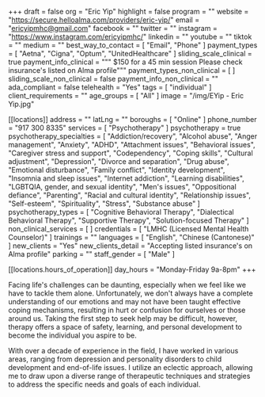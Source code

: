 +++
draft = false
org = "Eric Yip"
highlight = false
program = ""
website = "https://secure.helloalma.com/providers/eric-yip/"
email = "ericyipmhc@gmail.com"
facebook = ""
twitter = ""
instagram = "https://www.instagram.com/ericyipmhc/"
linkedin = ""
youtube = ""
tiktok = ""
medium = ""
best_way_to_contact = [ "Email", "Phone" ]
payment_types = [ "Aetna", "Cigna", "Optum", "UnitedHealthcare" ]
sliding_scale_clinical = true
payment_info_clinical = """
$150 for a 45 min session 
Please check insurance's listed on Alma profile"""
payment_types_non_clinical = [ ]
sliding_scale_non_clinical = false
payment_info_non_clinical = ""
ada_compliant = false
telehealth = "Yes"
tags = [ "individual" ]
client_requirements = ""
age_groups = [ "All" ]
image = "/img/EYip - Eric Yip.jpg"

[[locations]]
address = ""
latLng = ""
boroughs = [ "Online" ]
phone_number = "917 300 8335"
services = [ "Psychotherapy" ]
psychotherapy = true
psychotherapy_specialties = [
  "Addiction/recovery",
  "Alcohol abuse",
  "Anger management",
  "Anxiety",
  "ADHD",
  "Attachment issues",
  "Behavioral issues",
  "Caregiver stress and support",
  "Codependency",
  "Coping skills",
  "Cultural adjustment",
  "Depression",
  "Divorce and separation",
  "Drug abuse",
  "Emotional disturbance",
  "Family conflict",
  "Identity development",
  "Insomnia and sleep issues",
  "Internet addiction",
  "Learning disabilities",
  "LGBTQIA, gender, and sexual identity",
  "Men's issues",
  "Oppositional defiance",
  "Parenting",
  "Racial and cultural identity",
  "Relationship issues",
  "Self-esteem",
  "Spirituality",
  "Stress",
  "Substance abuse"
]
psychotherapy_types = [
  "Cognitive Behavioral Therapy",
  "Dialectical Behavioral Therapy",
  "Supportive Therapy",
  "Solution-focused Therapy"
]
non_clinical_services = [ ]
credentials = [ "LMHC (Licensed Mental Health Counselor)" ]
trainings = ""
languages = [ "English", "Chinese (Cantonese)" ]
new_clients = "Yes"
new_clients_detail = "Accepting listed insurance's on Alma profile"
parking = ""
staff_gender = [ "Male" ]

  [[locations.hours_of_operation]]
  day_hours = "Monday-Friday 9a-8pm"
+++


Facing life's challenges can be daunting, especially when we feel like we have to tackle them alone. Unfortunately, we don't always have a complete understanding of our emotions and may not have been taught effective coping mechanisms, resulting in hurt or confusion for ourselves or those around us. Taking the first step to seek help may be difficult, however, therapy offers a space of safety, learning, and personal development to become the individual you aspire to be. 


With over a decade of experience in the field, I have worked in various areas, ranging from depression and personality disorders to child development and end-of-life issues. I utilize an eclectic approach, allowing me to draw upon a diverse range of therapeutic techniques and strategies to address the specific needs and goals of each individual.
